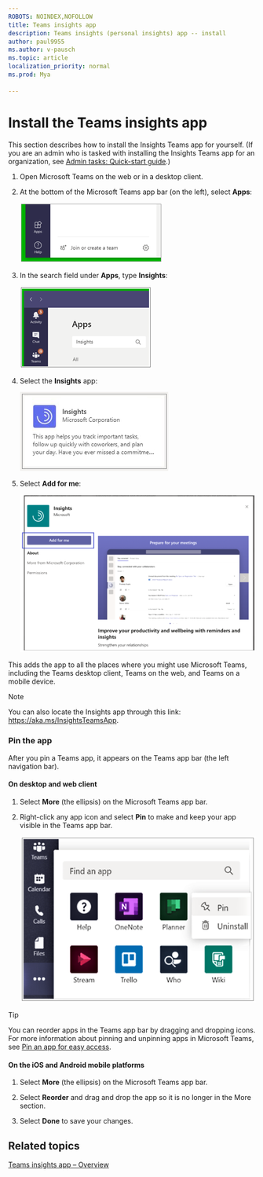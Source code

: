 ```yaml
---
ROBOTS: NOINDEX,NOFOLLOW
title: Teams insights app
description: Teams insights (personal insights) app -- install 
author: paul9955
ms.author: v-pausch
ms.topic: article
localization_priority: normal 
ms.prod: Mya

---
```


# Install the Teams insights app

This section describes how to install the Insights Teams app for yourself. (If you are an admin who is tasked with installing the Insights Teams app for an organization, see [Admin tasks: Quick-start guide](#admin-tasks-quick-start-guide).)  

1. Open Microsoft Teams on the web or in a desktop client. 

2. At the bottom of the Microsoft Teams app bar (on the left), select **Apps**: 

   ![Apps icon in Teams](Images/teams-apps.png)
 
3. In the search field under **Apps**, type **Insights**:
   
   ![Search for Insights](Images/apps-search-insights.png)

4. Select the **Insights** app:

   ![Select Insights app](Images/insights-app-teams.png)

5. Select **Add for me**:

   ![Add for me button](Images/add-for-me-new-410.png)

This adds the app to all the places where you might use Microsoft Teams, including the Teams desktop client, Teams on the web, and Teams on a mobile device.   

> [!Note] 
> You can also locate the Insights app through this link: https://aka.ms/InsightsTeamsApp. 

### Pin the app 

After you pin a Teams app, it appears on the Teams app bar (the left navigation bar). 

#### On desktop and web client 

1. Select **More** (the ellipsis) on the Microsoft Teams app bar.  

2. Right-click any app icon and select **Pin** to make and keep your app visible in the Teams app bar. 
   
   ![Pin an app in Teams](Images/pin-an-app-75.png)

> [!Tip] 
> You can reorder apps in the Teams app bar by dragging and dropping icons. For more information about pinning and unpinning apps in Microsoft Teams, see [Pin an app for easy access](https://support.microsoft.com/en-us/office/pin-an-app-for-easy-access-3045fd44-6604-4ba7-8ecc-1c0d525e89ec). 
 
#### On the iOS and Android mobile platforms

1. Select **More** (the ellipsis) on the Microsoft Teams app bar.  

2. Select **Reorder** and drag and drop the app so it is no longer in the More section. 

3. Select **Done** to save your changes. 

## Related topics

[Teams insights app &ndash; Overview](teams-app.md)
